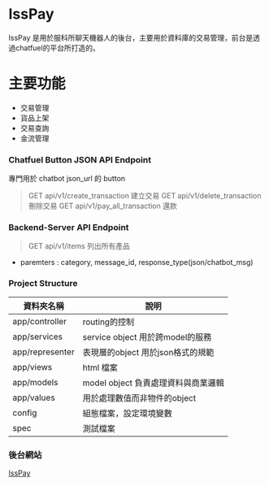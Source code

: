 # IssPay

IssPay 是用於服科所聊天機器人的後台，主要用於資料庫的交易管理，前台是透過chatfuel的平台所打造的。

# 主要功能

  - 交易管理
  - 貨品上架
  - 交易查詢
  - 金流管理

### Chatfuel Button JSON API Endpoint
專門用於 chatbot json_url 的 button
> GET api/v1/create_transaction 建立交易
> GET api/v1/delete_transaction 刪除交易
> GET api/v1/pay_all_transaction 還款

### Backend-Server API Endpoint
> GET api/v1/items 列出所有產品
* paremters : category, message_id, response_type(json/chatbot_msg)

### Project Structure

| 資料夾名稱 | 說明 |
| ------ | ------ |
| app/controller | routing的控制 |
| app/services | service object 用於跨model的服務 |
| app/representer | 表現層的object 用於json格式的規範 |
| app/views | html 檔案 |
| app/models | model object 負責處理資料與商業邏輯 |
| app/values | 用於處理數值而非物件的object |
| config | 組態檔案，設定環境變數 |
| spec | 測試檔案 |

### 後台網站
[IssPay](https://isspay.herokuapp.com/)